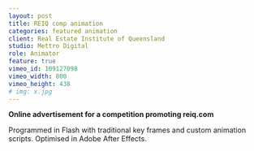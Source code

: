 ```yaml
---
layout: post
title: REIQ comp animation
categories: featured animation
client: Real Estate Institute of Queensland
studio: Mettro Digital
role: Animator
feature: true
vimeo_id: 109127098
vimeo_width: 800
vimeo_height: 438
# img: x.jpg
---
```




**Online advertisement for a competition promoting reiq.com**

Programmed in Flash with traditional key frames and custom animation scripts. Optimised in Adobe After Effects.





 